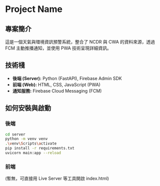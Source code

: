 # Project Name 
 
## 專案簡介 
 
這是一個天氣與環境資訊預警系統，整合了 NCDR 與 CWA 的資料來源，透過 FCM 主動推播通知，並使用 PWA 技術呈現詳細資訊。 
 
## 技術棧 
 
* **後端 (Server):** Python (FastAPI), Firebase Admin SDK 
* **前端 (Web):** HTML, CSS, JavaScript (PWA) 
* **通知服務:** Firebase Cloud Messaging (FCM) 
 
## 如何安裝與啟動 
 
### 後端 
```bash 
cd server 
python -m venv venv 
.\venv\Scripts\activate 
pip install -r requirements.txt 
uvicorn main:app --reload 
``` 
 
### 前端 
(暫無，可直接用 Live Server 等工具開啟 index.html) 
